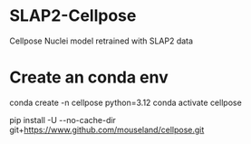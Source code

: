 # SLAP2-Cellpose
Cellpose Nuclei model retrained with SLAP2 data 

# Create an conda env
conda create -n cellpose python=3.12 
conda activate cellpose 

pip install -U --no-cache-dir git+https://www.github.com/mouseland/cellpose.git
